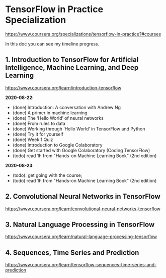 # TensorFlow in Practice Specialization
https://www.coursera.org/specializations/tensorflow-in-practice?#courses

In this doc you can see my timeline progress. 

## 1. Introduction to TensorFlow for Artificial Intelligence, Machine Learning, and Deep Learning
https://www.coursera.org/learn/introduction-tensorflow

**2020-08-22**: 
- (done) Introduction: A conversation with Andrew Ng
- (done) A primer in machine learning
- (done) The ‘Hello World’ of neural networks
- (done) From rules to data
- (done) Working through ‘Hello World’ in TensorFlow and Python
- (done) Try it for yourself
- (done) Week 1 Quiz
- (done) Introduction to Google Colaboratory
- (done) Get started with Google Colaboratory (Coding TensorFlow)
- (todo) read 1h from "Hands-on Machine Learning Book" (2nd edition) 

**2020-08-23**: 
- (todo): get going with the course;
- (todo) read 1h from "Hands-on Machine Learning Book" (2nd edition) 


## 2. Convolutional Neural Networks in TensorFlow
https://www.coursera.org/learn/convolutional-neural-networks-tensorflow

## 3. Natural Language Processing in TensorFlow
https://www.coursera.org/learn/natural-language-processing-tensorflow


## 4. Sequences, Time Series and Prediction
https://www.coursera.org/learn/tensorflow-sequences-time-series-and-prediction

